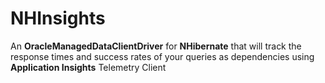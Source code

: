 # NHInsights

An **OracleManagedDataClientDriver** for **NHibernate** that will track the response times and success rates of your queries as dependencies using **Application Insights** Telemetry Client
